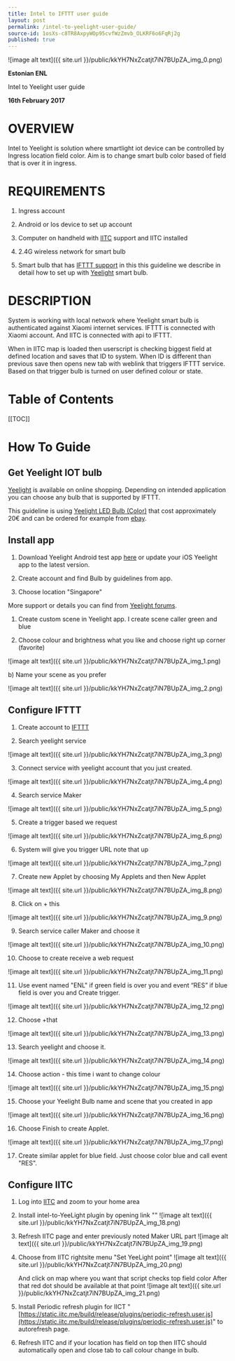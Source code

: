 ```yaml
---
title: Intel to IFTTT user guide
layout: post
permalink: /intel-to-yeelight-user-guide/
source-id: 1osXs-c8TR8AxpyWOp95cvfWzZmvb_OLKRF6o6FqRj2g
published: true
---
```

![image alt text]({{ site.url }}/public/kkYH7NxZcatjt7iN7BUpZA_img_0.png)

**Estonian ENL**

Intel to Yeelight user guide

**16****th**** February 2017**

# OVERVIEW

Intel to Yeelight is solution where smartlight iot device can be controlled by Ingress location field color. Aim is to change smart bulb color based of field that is over it in ingress.

# REQUIREMENTS

1. Ingress account

2. Android or Ios device to set up account

3. Computer on handheld with [IITC](http://iitc) support and IITC installed

4. 2.4G wireless network for smart bulb

5. Smart bulb that has [IFTTT support](https://ifttt.com/search/services) in this this guideline we describe in detail how to set up with [Yeelight](https://www.yeelight.com/) smart bulb.

# DESCRIPTION

System is working with local network where Yeelight smart bulb is authenticated against Xiaomi internet services. IFTTT is connected with Xiaomi account. And IITC is connected with api to IFTTT.

When in IITC map is loaded then userscript is checking biggest field at defined location and saves that ID to system. When ID is different than  previous save then opens new tab with weblink that triggers IFTTT service. Based on that trigger bulb is turned on user defined colour or state.

# Table of Contents

[[TOC]]

# How To Guide

## Get Yeelight IOT bulb

[Yeelight](https://www.yeelight.com/) is available on online shopping. Depending on intended application you can choose any bulb that is supported by IFTTT.

This guideline is using [Yeelight LED Bulb (Color)](https://www.yeelight.com/en_US/product/wifi-led-c) that cost approximately 20€ and can be ordered for example from [ebay](http://www.ebay.co.uk/itm/Xiaomi-Yeelight-220V-9W-E27-LED-Wireless-WIFI-Control-Smart-Color-Light-Bulb-/182268890449).

## Install app

1. Download Yeelight Android test app [here](http://42.96.138.58/app/android/standalone/yeelight.apk) or update your iOS Yeelight app to the latest version.

2. Create account and find Bulb by guidelines from app.

3. Choose location "Singapore"

More support or details you can find from [Yeelight forums](http://forum.yeelight.com/t/yeelight-ifttt-service-is-now-officially-published/225).

1. Create custom scene in Yeelight app. I create scene caller green and blue

1. Choose colour and brightness what you like and choose right up corner (favorite)

![image alt text]({{ site.url }}/public/kkYH7NxZcatjt7iN7BUpZA_img_1.png)

b) Name your scene as you prefer

![image alt text]({{ site.url }}/public/kkYH7NxZcatjt7iN7BUpZA_img_2.png)

## Configure IFTTT

1. Create account to [IFTTT](https://ifttt.com/)

2. Search yeelight service

![image alt text]({{ site.url }}/public/kkYH7NxZcatjt7iN7BUpZA_img_3.png)

3.  Connect service with yeelight account that you just created.

![image alt text]({{ site.url }}/public/kkYH7NxZcatjt7iN7BUpZA_img_4.png)

4. Search service Maker

![image alt text]({{ site.url }}/public/kkYH7NxZcatjt7iN7BUpZA_img_5.png)

5. Create a trigger based we request

![image alt text]({{ site.url }}/public/kkYH7NxZcatjt7iN7BUpZA_img_6.png)

6. System will give you trigger URL note that up

![image alt text]({{ site.url }}/public/kkYH7NxZcatjt7iN7BUpZA_img_7.png)

7. Create new Applet by choosing My Applets and then New Applet

![image alt text]({{ site.url }}/public/kkYH7NxZcatjt7iN7BUpZA_img_8.png)

8. Click on + this

![image alt text]({{ site.url }}/public/kkYH7NxZcatjt7iN7BUpZA_img_9.png)

9. Search service caller Maker and choose it

![image alt text]({{ site.url }}/public/kkYH7NxZcatjt7iN7BUpZA_img_10.png)

10. Choose to create receive a web request

![image alt text]({{ site.url }}/public/kkYH7NxZcatjt7iN7BUpZA_img_11.png)

11. Use event named "ENL" if green field is over you and event “RES” if blue field is over you and Create trigger.

![image alt text]({{ site.url }}/public/kkYH7NxZcatjt7iN7BUpZA_img_12.png)

12. Choose +that

![image alt text]({{ site.url }}/public/kkYH7NxZcatjt7iN7BUpZA_img_13.png)

13. Search yeelight and choose it.

![image alt text]({{ site.url }}/public/kkYH7NxZcatjt7iN7BUpZA_img_14.png)

14. Choose action - this time i want to change colour

![image alt text]({{ site.url }}/public/kkYH7NxZcatjt7iN7BUpZA_img_15.png)

15. Choose your Yeelight Bulb name and scene that you created in app

![image alt text]({{ site.url }}/public/kkYH7NxZcatjt7iN7BUpZA_img_16.png)

16. Choose Finish to create Applet.

![image alt text]({{ site.url }}/public/kkYH7NxZcatjt7iN7BUpZA_img_17.png)

17. Create similar applet for blue field. Just choose color blue and call event "RES".

## Configure IITC

1. Log into [IITC](https://www.ingress.com/intel) and zoom to your home area

2. Install intel-to-YeeLight plugin by opening link "" ![image alt text]({{ site.url }}/public/kkYH7NxZcatjt7iN7BUpZA_img_18.png)

3. Refresh IITC page and enter previously noted Maker URL part![image alt text]({{ site.url }}/public/kkYH7NxZcatjt7iN7BUpZA_img_19.png)

4. Choose from IITC rightsite menu "Set YeeLight point"![image alt text]({{ site.url }}/public/kkYH7NxZcatjt7iN7BUpZA_img_20.png)

	And click on map where you want that script checks top field color	After that red dot should be available at that point	![image alt text]({{ site.url }}/public/kkYH7NxZcatjt7iN7BUpZA_img_21.png)

5. Install Periodic refresh plugin for IICT "[https://static.iitc.me/build/release/plugins/periodic-refresh.user.js](https://static.iitc.me/build/release/plugins/periodic-refresh.user.js)" to autorefresh page.

6. Refresh IITC and if your location has field on top then IITC should automatically open and close tab to call colour change in bulb.

